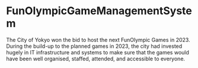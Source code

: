 # FunOlympicGameManagementSystem
The City of Yokyo won the bid to host the next FunOlympic Games in 2023. During the build-up to the planned games in 2023, the city had invested hugely in IT infrastructure and systems to make sure that the games would have been well organised, staffed, attended, and accessible to everyone.
